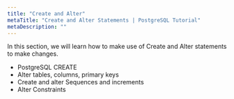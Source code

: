 ```yaml
---
title: "Create and Alter"
metaTitle: "Create and Alter Statements | PostgreSQL Tutorial"
metaDescription: ""
---
```


In this section, we will learn how to make use of Create and Alter statements to make changes.

- PostgreSQL CREATE
- Alter tables, columns, primary keys
- Create and alter Sequences and increments
- Alter Constraints
